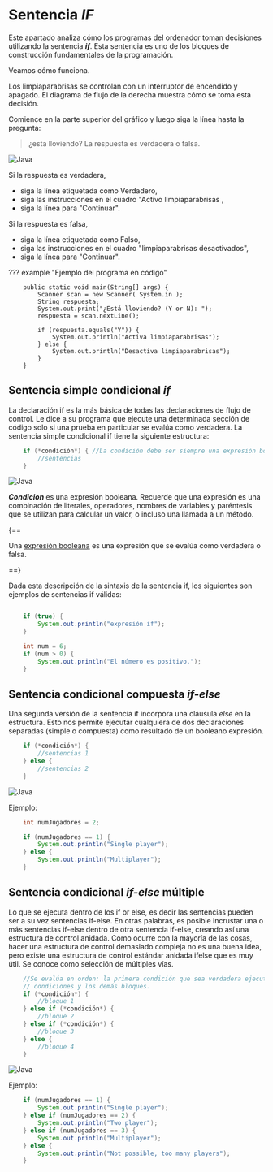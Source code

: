 # Sentencia _IF_

Este apartado analiza cómo los programas del ordenador toman decisiones utilizando la sentencia **_if_**. Esta sentencia es uno de los bloques de construcción fundamentales de la programación.

Veamos cómo funciona.

Los limpiaparabrisas se controlan con un interruptor de encendido y apagado. El diagrama de flujo de la derecha muestra cómo se toma esta decisión.

Comience en la parte superior del gráfico y luego siga la línea hasta la pregunta:

>¿esta lloviendo?
La respuesta es verdadera o falsa.

![Java](../img/ifstatement.png)

Si la respuesta es verdadera,

+ siga la línea etiquetada como Verdadero,
+ siga las instrucciones en el cuadro "Activo limpiaparabrisas ,
+ siga la línea para "Continuar".

Si la respuesta es falsa,

+ siga la línea etiquetada como Falso,
+ siga las instrucciones en el cuadro "limpiaparabrisas desactivados",
+ siga la línea para "Continuar".

??? example "Ejemplo del programa en código"

        public static void main(String[] args) {
            Scanner scan = new Scanner( System.in );
            String respuesta;
            System.out.print("¿Está lloviendo? (Y or N): ");
            respuesta = scan.nextLine();

            if (respuesta.equals("Y")) {
                System.out.println("Activa limpiaparabrisas");
            } else {
                System.out.println("Desactiva limpiaparabrisas");
            }
        }

## Sentencia simple condicional _if_

La declaración if es la más básica de todas las declaraciones de flujo de control. Le dice a su programa que ejecute una determinada sección de código solo si una prueba en particular se evalúa como verdadera.
La sentencia simple condicional if tiene la siguiente estructura:

```java
    if (*condición*) { //La condición debe ser siempre una expresión booleana que devuelva true o false.
        //sentencias
    }
```

![Java](../img/ud2if.png)

**_Condicion_** es una expresión booleana. Recuerde que una expresión es una combinación de literales, operadores, nombres de variables y paréntesis que se utilizan para calcular un valor, o incluso una llamada a un método.

{==

Una [expresión booleana](./11booleanexpressions.md) es una expresión que se evalúa como verdadera o falsa.

==}

Dada esta descripción de la sintaxis de la sentencia if, los siguientes son ejemplos de sentencias if válidas:

```java

    if (true) {
        System.out.println("expresión if");
    }

    int num = 6;
    if (num > 0) {
        System.out.println("El número es positivo.");
    }
```

## Sentencia condicional compuesta _if-else_

Una segunda versión de la sentencia if incorpora una cláusula _else_ en la estructura. Esto nos permite ejecutar cualquiera de dos declaraciones separadas (simple o compuesta) como resultado de un booleano expresión.

```java
    if (*condición*) {
        //sentencias 1
    } else {
        //sentencias 2
    }
```

![Java](../img/ud2ifelse.png)

Ejemplo:

```java
    int numJugadores = 2;

    if (numJugadores == 1) {
        System.out.println("Single player");
    } else {
        System.out.println("Multiplayer");
    }
```

## Sentencia condicional _if-else_ múltiple

Lo que se ejecuta dentro de los if or else, es decir las sentencias pueden ser a su vez sentencias if-else. En otras palabras, es posible incrustar una o más sentencias if-else dentro de otra sentencia if-else, creando así una estructura de control anidada. Como ocurre con la mayoría de las cosas, hacer una estructura de control demasiado compleja no es una buena idea, pero existe una estructura de control estándar anidada ifelse que es muy útil. Se conoce como selección de múltiples vías.

```java
    //Se evalúa en orden: la primera condición que sea verdadera ejecuta su bloque y se ignoran las demás
    // condiciones y los demás bloques.
    if (*condición*) {
        //bloque 1
    } else if (*condición*) {
        //bloque 2
    } else if (*condición*) {
        //bloque 3
    } else {
        //bloque 4
    }
```

![Java](../img/ud2ifelseif.png)

Ejemplo:

```java
    if (numJugadores == 1) {
        System.out.println("Single player");
    } else if (numJugadores == 2) {
        System.out.println("Two player");
    } else if (numJugadores == 3) {
        System.out.println("Multiplayer");
    } else {
        System.out.println("Not possible, too many players");
    }
```

